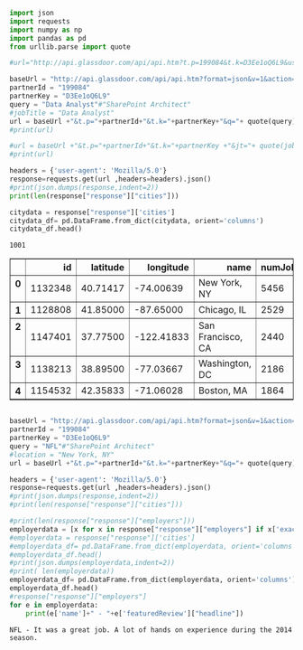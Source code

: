 

```python
import json
import requests 
import numpy as np
import pandas as pd
from urllib.parse import quote
```


```python
#url="http://api.glassdoor.com/api/api.htm?t.p=199084&t.k=D3Ee1oQ6L9&userip=10.0.0.133&format=json&v=1&action=jobs-stats&jc=9&l=USA&admLevelRequested=1&returnJobTitles=true&returnCities=true"

baseUrl = "http://api.glassdoor.com/api/api.htm?format=json&v=1&action=jobs-stats&l=USA&returnCities=true"
partnerId = "199084"
partnerKey = "D3Ee1oQ6L9"
query = "Data Analyst"#"SharePoint Architect"
#jobTitle = "Data Analyst"
url = baseUrl +"&t.p="+partnerId+"&t.k="+partnerKey+"&q="+ quote(query)
#print(url)

#url = baseUrl +"&t.p="+partnerId+"&t.k="+partnerKey +"&jt="+ quote(jobTitle)
#print(url)
```


```python
headers = {'user-agent': 'Mozilla/5.0'}
response=requests.get(url ,headers=headers).json()
#print(json.dumps(response,indent=2))
print(len(response["response"]["cities"]))

citydata = response["response"]['cities']
citydata_df= pd.DataFrame.from_dict(citydata, orient='columns')
citydata_df.head()
```

    1001
    




<div>
<style>
    .dataframe thead tr:only-child th {
        text-align: right;
    }

    .dataframe thead th {
        text-align: left;
    }

    .dataframe tbody tr th {
        vertical-align: top;
    }
</style>
<table border="1" class="dataframe">
  <thead>
    <tr style="text-align: right;">
      <th></th>
      <th>id</th>
      <th>latitude</th>
      <th>longitude</th>
      <th>name</th>
      <th>numJobs</th>
      <th>stateAbbreviation</th>
      <th>stateName</th>
    </tr>
  </thead>
  <tbody>
    <tr>
      <th>0</th>
      <td>1132348</td>
      <td>40.71417</td>
      <td>-74.00639</td>
      <td>New York, NY</td>
      <td>5456</td>
      <td>NY</td>
      <td>New York</td>
    </tr>
    <tr>
      <th>1</th>
      <td>1128808</td>
      <td>41.85000</td>
      <td>-87.65000</td>
      <td>Chicago, IL</td>
      <td>2529</td>
      <td>IL</td>
      <td>Illinois</td>
    </tr>
    <tr>
      <th>2</th>
      <td>1147401</td>
      <td>37.77500</td>
      <td>-122.41833</td>
      <td>San Francisco, CA</td>
      <td>2440</td>
      <td>CA</td>
      <td>California</td>
    </tr>
    <tr>
      <th>3</th>
      <td>1138213</td>
      <td>38.89500</td>
      <td>-77.03667</td>
      <td>Washington, DC</td>
      <td>2186</td>
      <td>DC</td>
      <td>District of Columbia</td>
    </tr>
    <tr>
      <th>4</th>
      <td>1154532</td>
      <td>42.35833</td>
      <td>-71.06028</td>
      <td>Boston, MA</td>
      <td>1864</td>
      <td>MA</td>
      <td>Massachusetts</td>
    </tr>
  </tbody>
</table>
</div>




```python

baseUrl = "http://api.glassdoor.com/api/api.htm?format=json&v=1&action=employers&l=USA&returnCities=true"
partnerId = "199084"
partnerKey = "D3Ee1oQ6L9"
query = "NFL"#"SharePoint Architect"
#location = "New York, NY"
url = baseUrl +"&t.p="+partnerId+"&t.k="+partnerKey+"&q="+ quote(query)+"&l="+ quote(location)

headers = {'user-agent': 'Mozilla/5.0'}
response=requests.get(url ,headers=headers).json()
#print(json.dumps(response,indent=2))
#print(len(response["response"]["cities"]))


```


```python
#print(len(response["response"]["employers"]))
employerdata = [x for x in response["response"]["employers"] if x['exactMatch'] == True]
#employerdata = response["response"]['cities']
#employerdata_df= pd.DataFrame.from_dict(employerdata, orient='columns')
#employerdata_df.head()
#print(json.dumps(employerdata,indent=2))
#print( len(employerdata))
employerdata_df= pd.DataFrame.from_dict(employerdata, orient='columns')
employerdata_df.head()
#response["response"]["employers"]
for e in employerdata:
    print(e['name']+" - "+e['featuredReview']["headline"])
```

    NFL - It was a great job. A lot of hands on experience during the 2014 season.
    


```python

```
